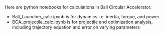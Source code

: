 Here are python notebooks for calculations in Ball Circular Accelerator.

- Ball_Launcher_calc.ipynb is for dynamics i.e. inertia, torque, and power.
- BCA_projectile_calc.ipynb is for projectile and optimization analysis, including trajectory equation and error on varying parameters
